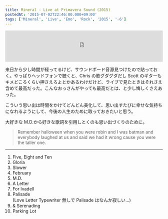 ```yaml
---
title: Mineral - Live at Primavera Sound (2015)
postedAt: '2015-07-02T22:46:00.000+09:00'
tags: ['Mineral', 'Live', 'Emo', 'Rock', '2015', '☆6']
---
```


<iframe width="100%" height="100" scrolling="no" src="http://www.rbmaradio.com/embed/5510" frameborder="0">iframe not supported!</iframe>

来日から少し時間が経ってるけど、サウンドボード音源見つけたので貼っておく。やっぱりヘッドフォンで聴くと、Chris の歌グダグダだし Scott のギターもキメどころくらい押さえろよとかあるわけだけど、ライブで見たときはそれさえ含めて最高だった。こんなおっさんがやっても最高だとは、と少し悔しくさえあった。

こういう思い出は時間をかけてどんどん美化して、思い出すたびに幸せな気持ちになれるようにして、今後の人生のために取っておきたいと思う。

大好きな M.D.から好きな歌詞を引用しとくのも思い出づくりのために。

> Remember halloween when you were robin and I was batman and everybody laughed at us and said we had it wrong cause you were the taller one.

---

1. Five, Eight and Ten
2. Gloria
3. Slower
4. February
5. M.D.
6. A Letter
7. For Ivadell
8. Palisade  
   (Love Letter Typewriter 無しで Palisade はなんか寂しい…)
9. & Serenading
10. Parking Lot
